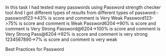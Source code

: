 In this task I had tested many passwords using Password strength checker tool And I got different types of results from different types of password:-
password123->43% is score and comment is Very Weak 
Password123->75% is score and comment is Weak
Password6204->90% is score and comment is Very Strong
Password@6204->100% is score and comment is Very Strong
Pass@6204->92% is score and comment is very strong
1234567890->7% is score and comment is very weak

 Best Practices for Password
